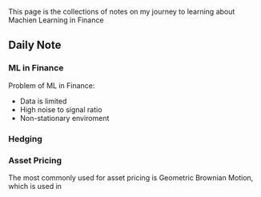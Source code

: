 
This page is the collections of notes on my journey to learning about Machien Learning in Finance

## Daily Note
### ML in Finance
  Problem of ML in Finance:
  - Data is limited
  - High noise to signal ratio
  - Non-stationary enviroment

### Hedging

### Asset Pricing
The most commonly used for asset pricing is Geometric Brownian Motion, which is used in 

